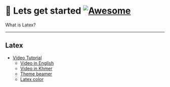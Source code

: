 # 🚀 Lets get started   [![Awesome](https://cdn.rawgit.com/sindresorhus/awesome/d7305f38d29fed78fa85652e3a63e154dd8e8829/media/badge.svg)](https://github.com/sindresorhus/awesome)

What is Latex?

-----
## Latex
- [Video Tutorial]()
    * [Video in English](https://www.youtube.com/playlist?list=PL1D4EAB31D3EBC449)
    * [Video in Khmer](https://www.youtube.com/playlist?list=PLWM_YBhktZmz_hR14G5KfDtGJz_6AQehv)
    * [Theme beamer](https://mpetroff.net/files/beamer-theme-matrix/)
    * [Latex color](http://latexcolor.com/)






